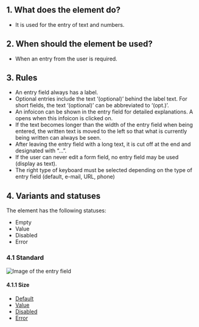 ## 1. What does the element do?
*   It is used for the entry of text and numbers.

## 2. When should the element be used?
*   When an entry from the user is required.

## 3. Rules
*   An entry field always has a label.
*   Optional entries include the text ‘(optional)’ behind the label text. For short fields, the text ‘(optional)’ can be abbreviated to ‘(opt.)’.
*   An infoicon can be shown in the entry field for detailed explanations. A opens when this infoicon is clicked on.
*   If the text becomes longer than the width of the entry field when being entered, the written text is moved to the left so that what is currently being written can always be seen.
*   After leaving the entry field with a long text, it is cut off at the end and designated with “…”.
*   If the user can never edit a form field, no entry field may be used (display as text).
*   The right type of keyboard must be selected depending on the type of entry field (default, e-mail, URL, phone)


## 4. Variants and statuses
The element has the following statuses: 
*   Empty
*   Value
*   Disabled
*   Error

### 4.1 Standard
![Image of the entry field](https://raw.githubusercontent.com/sbb-design-systems/sbb-design-system/master/mobile/elements/textfield/images/ME14_Default.png 'class: image')


#### 4.1.1 Size
*   [Default](https://sbb.invisionapp.com/d/main#/console/14051805/313166986/inspect)
*   [Value](https://sbb.invisionapp.com/d/main#/console/14051805/313166988/inspect)
*   [Disabled](https://sbb.invisionapp.com/d/main#/console/14051805/313166985/inspect)
*   [Error](https://sbb.invisionapp.com/d/main#/console/14051805/313166987/inspect)